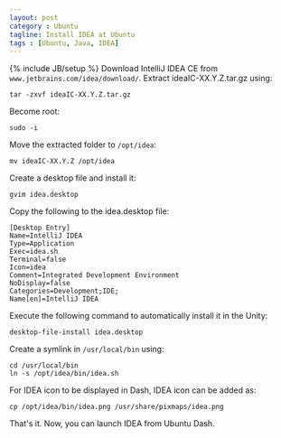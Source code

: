 ```yaml
---
layout: post
category : Ubuntu
tagline: Install IDEA at Ubuntu
tags : [Ubuntu, Java, IDEA]
---
```

{% include JB/setup %}
Download IntelliJ IDEA CE from `www.jetbrains.com/idea/download/`. Extract ideaIC-XX.Y.Z.tar.gz using:

`tar -zxvf ideaIC-XX.Y.Z.tar.gz`

Become root:

`sudo -i`

Move the extracted folder to `/opt/idea`:

`mv ideaIC-XX.Y.Z /opt/idea`

Create a desktop file and install it:

`gvim idea.desktop`

Copy the following to the idea.desktop file:

    [Desktop Entry]
    Name=IntelliJ IDEA
    Type=Application
    Exec=idea.sh
    Terminal=false
    Icon=idea
    Comment=Integrated Development Environment
    NoDisplay=false
    Categories=Development;IDE;
    Name[en]=IntelliJ IDEA

Execute the following command to automatically install it in the Unity:

`desktop-file-install idea.desktop`

Create a symlink in `/usr/local/bin` using:

    cd /usr/local/bin
    ln -s /opt/idea/bin/idea.sh

For IDEA icon to be displayed in Dash, IDEA icon can be added as:

`cp /opt/idea/bin/idea.png /usr/share/pixmaps/idea.png`

That's it. Now, you can launch IDEA from Ubuntu Dash.
